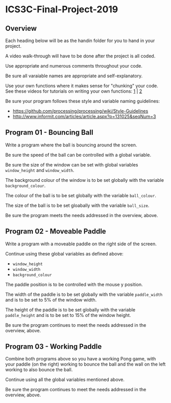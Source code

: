 # ICS3C-Final-Project-2019

## Overview

Each heading below will be as the handin folder for you to hand in your project.

A video walk-through will have to be done after the project is all coded.

Use appropriate and numerous comments throughout your code.

Be sure all varaiable names are appropriate and self-explanatory.

Use your own functions where it makes sense for "chunking" your code. See these videos for tutorials on writing your own functions: [1](https://www.youtube.com/watch?v=zBo2D3Myo6Q) | [2](https://www.youtube.com/watch?v=j_XyeWg_3EE)

Be sure your program follows these style and variable naming guidelines:

+ <https://github.com/processing/processing/wiki/Style-Guidelines>
+ <http://www.informit.com/articles/article.aspx?p=131025&seqNum=3>

## Program 01 - Bouncing Ball

Write a program where the ball is bouncing around the screen.

Be sure the speed of the ball can be controlled with a global variable.

Be sure the size of the window can be set with global variables `window_height` and `window_width`.

The background colour of the window is to be set globally with the variable `background_colour`.

The colour of the ball is to be set globally with the variable `ball_colour`.

The size of the ball is to be set gloabally with the variable `ball_size`.

Be sure the program meets the needs addressed in the overview, above.

## Program 02 - Moveable Paddle

Write a program with a moveable paddle on the right side of the screen.

Continue using these global variables as defined above:

+ `window_height`
+ `window_width`
+ `background_colour`

The paddle position is to be controlled with the mouse y position.

The width of the paddle is to be set globally with the variable `paddle_width` and is to be set to 5% of the window width.

The height of the paddle is to be set globally with the variable `paddle_height` and is to be set to 15% of the window height.

Be sure the program continues to meet the needs addressed in the overview, above.

## Program 03 - Working Paddle

Combine both programs above so you have a working Pong game, with your paddle (on the right) working to bounce the ball and the wall on the left working to also bounce the ball. 

Continue using all the global variables mentioned above.

Be sure the program continues to meet the needs addressed in the overview, above.

